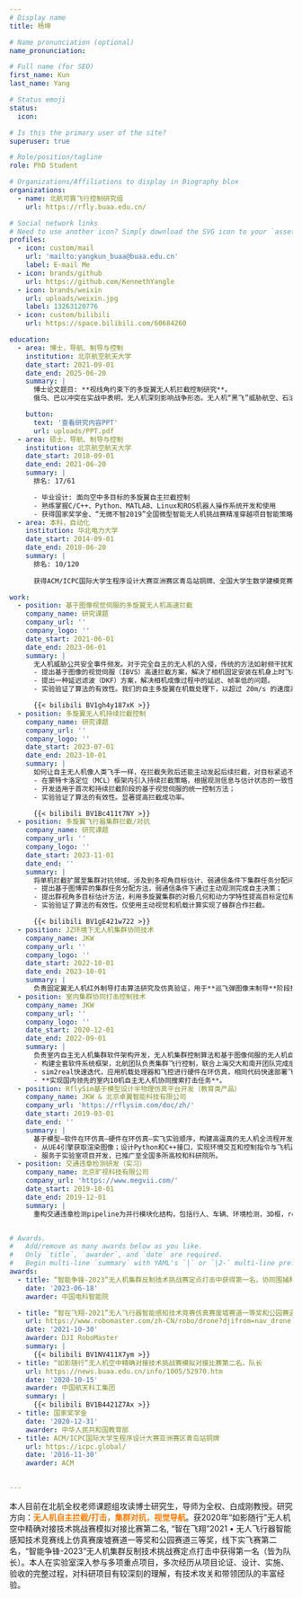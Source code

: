 ```yaml
---
# Display name
title: 杨坤

# Name pronunciation (optional)
name_pronunciation:

# Full name (for SEO)
first_name: Kun
last_name: Yang

# Status emoji
status:
  icon: 

# Is this the primary user of the site?
superuser: true

# Role/position/tagline
role: PhD Student

# Organizations/Affiliations to display in Biography blox
organizations:
  - name: 北航可靠飞行控制研究组
    url: https://rfly.buaa.edu.cn/

# Social network links
# Need to use another icon? Simply download the SVG icon to your `assets/media/icons/` folder.
profiles:
  - icon: custom/mail
    url: 'mailto:yangkun_buaa@buaa.edu.cn'
    label: E-mail Me
  - icon: brands/github
    url: https://github.com/KennethYangle
  - icon: brands/weixin
    url: uploads/weixin.jpg
    label: 13263120776
  - icon: custom/bilibili
    url: https://space.bilibili.com/60684260

education:
  - area: 博士，导航、制导与控制
    institution: 北京航空航天大学
    date_start: 2021-09-01
    date_end: 2025-06-20
    summary: |
      博士论文题目: **视线角约束下的多旋翼无人机拦截控制研究**。
      俄乌、巴以冲突在实战中表明，无人机深刻影响战争形态。无人机“黑飞”威胁航空、石油、电力等公共安全事件频发。现有防御系统难以反制灵活自主的无人机，应用无人机拦截提供了一个解决方案。我们提出的捷联单目无人机方案具有精度高、价格低、小型化等优势。应对部署中遇到的挑战，<strong><font color=#fe7a03>本课题探讨如何设计拦截器构型，如何解决拦截中相机运动与多旋翼运动耦合，如何持续拦截目标，如何有效组织一群无人机应对多目标这几个关键问题。</font></strong>

    button:
      text: '查看研究内容PPT'
      url: uploads/PPT.pdf
  - area: 硕士，导航、制导与控制
    institution: 北京航空航天大学
    date_start: 2018-09-01
    date_end: 2021-06-20
    summary: |
      排名: 17/61

      - 毕业设计: 面向空中多目标的多旋翼自主拦截控制
      - 熟练掌握C/C++、Python、MATLAB、Linux和ROS机器人操作系统开发和使用
      - 获得国家奖学金、“无微不智2019”全国微型智能无人机挑战赛精准穿越项目智能策略奖、创新工场DEECAMP2019冬令营最佳技术奖、“如影随行”无人机空中精确对接技术挑战赛模拟对接比赛第二名
  - area: 本科，自动化
    institution: 华北电力大学
    date_start: 2014-09-01
    date_end: 2018-06-20
    summary: |
      排名: 10/120
      
      获得ACM/ICPC国际大学生程序设计大赛亚洲赛区青岛站铜牌、全国大学生数学建模竞赛北京赛区一等奖、美国大学生数学建模竞赛M奖（一等奖）、大学生创新创业训练计划项目国家级优秀、北京市大学生电子设计竞赛三等奖

work:
  - position: 基于图像视觉伺服的多旋翼无人机高速拦截
    company_name: 研究课题
    company_url: ''
    company_logo: ''
    date_start: 2021-06-01
    date_end: 2023-06-01
    summary: |
      无人机威胁公共安全事件频发。对于完全自主的无人机的入侵，传统的方法如射频干扰和GPS屏蔽可能会失效。本研究提出一种方案，使用捷联单目相机的自主多旋翼无人机来拦截入侵目标。创新点包括：
      - 提出基于图像的视觉伺服（IBVS）高速拦截方案，解决了相机固定安装在机身上时飞机运动与特征点成像之间的耦合难题。确保了在高速和大机动拦截控制过程中，目标始终在摄像机的视野范围内。
      - 提出一种延迟滤波（DKF）方案，解决相机成像过程中的延迟、帧率低的问题。
      - 实验验证了算法的有效性。我们的自主多旋翼在机载处理下，以超过 20m/s 的速度高速飞行拦截目标，最大俯仰角达到 50°。

      {{< bilibili BV1gh4y187xK >}}
  - position: 多旋翼无人机持续拦截控制
    company_name: 研究课题
    company_url: ''
    company_logo: ''
    date_start: 2023-07-01
    date_end: 2023-10-01
    summary: |
      如何让自主无人机像人类飞手一样，在拦截失败后还能主动发起后续拦截，对目标紧追不舍？本研究提出了一种增强型自主无人机拦截方法，利用球面成像模型和基于图像的视觉伺服（IBVS）技术，提高拦截综合成功率。创新点包括：
      -	在蒙特卡洛定位（MCL）框架内引入持续拦截策略，根据观测信息与估计状态的一致性生成目标概率分布，从而有效解决测量数据缺失的问题；
      -	开发适用于首次和持续拦截阶段的基于视觉伺服的统一控制方法；
      -	实验验证了算法的有效性。显著提高拦截成功率。

      {{< bilibili BV1Bc411t7NY >}}
  - position: 多旋翼飞行器集群拦截/对抗
    company_name: 研究课题
    company_url: ''
    company_logo: ''
    date_start: 2023-11-01
    date_end: ''
    summary: |
      将单机拦截扩展至集群对抗领域。涉及到多视角目标估计、弱通信条件下集群任务分配问题。创新点包括：
      -	提出基于图博弈的集群任务分配方法，弱通信条件下通过主动观测完成自主决策；
      -	提出群视角多目标估计方法，利用多旋翼集群的对极几何和动力学特性提高目标定位精度；
      -	实验验证了算法的有效性。仅使用主动视觉和机载计算实现了蜂群合作拦截。

      {{< bilibili BV1gE421w722 >}}
  - position: JZ环境下无人机集群协同技术
    company_name: JKW
    company_url: ''
    company_logo: ''
    date_start: 2022-10-01
    date_end: 2023-10-01
    summary: |
      负责固定翼无人机红外制导打击算法研究及仿真验证，用于**巡飞弹图像末制导**阶段控制。建立固定翼无人机微分平坦模型，适用于大机动敏捷飞行制导控制。
  - position: 室内集群协同打击控制技术
    company_name: JKW
    company_url: ''
    company_logo: ''
    date_start: 2020-12-01
    date_end: 2022-09-01
    summary: |
      负责室内自主无人机集群软件架构开发，无人机集群控制算法和基于图像伺服的无人机自主打击技术研究。
      - 构建全套软件系统框架，北航团队负责集群飞行控制，联合上海交大和南开团队完成感知和决策形成闭环；
      - sim2real快速迭代，应用机载处理器和飞控进行硬件在环仿真，相同代码快速部署飞行实验；
      - **实现国内领先的室内10机自主无人机协同搜索打击任务**。
  - position: RflySim基于模型设计半物理仿真平台开发（教育类产品）
    company_name: JKW & 北京卓翼智能科技有限公司
    company_url: 'https://rflysim.com/doc/zh/'
    date_start: 2019-03-01
    date_end: ''
    summary: |
      基于模型—软件在环仿真—硬件在环仿真—实飞实验顺序，构建高逼真的无人机全流程开发平台[RflySim (https://rflysim.com/)](https://rflysim.com/doc/zh/)。
      - 从UE4引擎获取渲染图像；设计Python和C++接口，实现环境交互和控制指令与飞机通信；
      - 服务于实验室项目开发，已推广至全国多所高校和科研院所。
  - position: 交通违章检测研发（实习）
    company_name: 北京旷视科技有限公司
    company_url: 'https://www.megvii.com/'
    date_start: 2019-10-01
    date_end: 2019-12-01
    summary: |
      重构交通违章检测pipeline为并行模块化结构，包括行人、车辆、环境检测，3D框，reID，质量评价，目标跟踪，违章判断等模块。模块间数据以batch流动，业务速度提升一倍，可扩展性强；端到端的确定系统准确率和召回率，同时细化到每一模块效果，可视化评价结果，完善违章检测逻辑。


# Awards.
#   Add/remove as many awards below as you like.
#   Only `title`, `awarder`, and `date` are required.
#   Begin multi-line `summary` with YAML's `|` or `|2-` multi-line prefix and indent 2 spaces below.
awards:
  - title: “智能争锋-2023”无人机集群反制技术挑战赛定点打击中获得第一名，协同围捕和针锋相对中获得第二名，队长
    date: '2023-06-18'
    awarder: 中国电科智能院

  - title: “智在飞翔-2021”无人飞行器智能感知技术竞赛仿真赛废墟赛道一等奖和公园赛道三等奖，线下实飞赛第二名，队长
    url: https://www.robomaster.com/zh-CN/robo/drone?djifrom=nav_drone
    date: '2021-10-30'
    awarder: DJI RoboMaster
    summary: |
      {{< bilibili BV1NV411X7ym >}}
  - title: “如影随行”无人机空中精确对接技术挑战赛模拟对接比赛第二名，队长
    url: https://news.buaa.edu.cn/info/1005/52970.htm
    date: '2020-10-15'
    awarder: 中国航天科工集团
    summary: |
      {{< bilibili BV1B4421Z7Ax >}}
  - title: 国家奖学金
    date: '2020-12-31'
    awarder: 中华人民共和国教育部
  - title: ACM/ICPC国际大学生程序设计大赛亚洲赛区青岛站铜牌
    url: https://icpc.global/
    date: '2016-11-30'
    awarder: ACM

  
---
```


本人目前在北航全权老师课题组攻读博士研究生，导师为全权、白成刚教授。研究方向：<strong><font color=#fe7a03>无人机自主拦截/打击，集群对抗，视觉导航</font></strong>。获2020年“如影随行”无人机空中精确对接技术挑战赛模拟对接比赛第二名, “智在飞翔”2021 • 无人飞行器智能感知技术竞赛线上仿真赛废墟赛道一等奖和公园赛道三等奖，线下实飞赛第二名，“智能争锋-2023”无人机集群反制技术挑战赛定点打击中获得第一名（皆为队长）。本人在实验室深入参与多项重点项目，多次经历从项目论证、设计、实施、验收的完整过程，对科研项目有较深刻的理解，有技术攻关和带领团队的丰富经验。